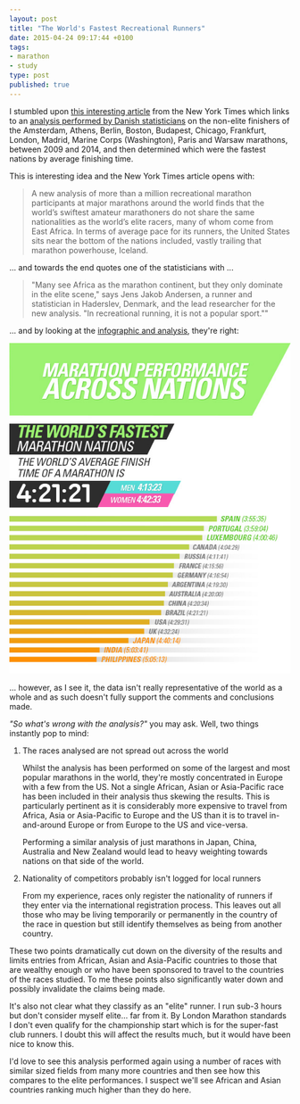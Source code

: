 ```yaml
---
layout: post
title: "The World's Fastest Recreational Runners"
date: 2015-04-24 09:17:44 +0100
tags:
- marathon
- study
type: post
published: true
---
```

I stumbled upon [this interesting article](http://well.blogs.nytimes.com/2015/04/22/the-worlds-fastest-everyday-runners/) from the New York Times which links to an [analysis performed by Danish statisticians](http://runrepeat.com/research-marathon-performance-across-nations) on the non-elite finishers of the Amsterdam, Athens, Berlin, Boston, Budapest, Chicago, Frankfurt, London, Madrid, Marine Corps (Washington), Paris and Warsaw marathons, between 2009 and 2014, and then determined which were the fastest nations by average finishing time.

This is interesting idea and the New York Times article opens with:

> A new analysis of more than a million recreational marathon participants at major marathons around the world finds that the world’s swiftest amateur marathoners do not share the same nationalities as the world’s elite racers, many of whom come from East Africa. In terms of average pace for its runners, the United States sits near the bottom of the nations included, vastly trailing that marathon powerhouse, Iceland.

... and towards the end quotes one of the statisticians with ...

> "Many see Africa as the marathon continent, but they only dominate in the elite scene," says Jens Jakob Andersen, a runner and statistician in Haderslev, Denmark, and the lead researcher for the new analysis. "In recreational running, it is not a popular sport.""

... and by looking at the [infographic and analysis](http://runrepeat.com/research-marathon-performance-across-nations), they're right:

<a href="http://runrepeat.com/research-marathon-performance-across-nations" target="_blank"><img src="/img/RunRepeat-Graphic.jpg" class="center" alt="Truncated infographic"></a>

... however, as I see it, the data isn't really representative of the world as a whole and as such doesn't fully support the comments and conclusions made.

*"So what's wrong with the analysis?"* you may ask. Well, two things instantly pop to mind:

1.  The races analysed are not spread out across the world

    Whilst the analysis has been performed on some of the largest and most popular marathons in the world, they're mostly concentrated in Europe with a few from the US. Not a single African, Asian or Asia-Pacific race has been included in their analysis thus skewing the results.  This is particularly pertinent as it is considerably more expensive to travel from Africa, Asia or Asia-Pacific to Europe and the US than it is to travel in-and-around Europe or from Europe to the US and vice-versa.

    Performing a similar analysis of just marathons in Japan, China, Australia and New Zealand would lead to heavy weighting towards nations on that side of the world.

2.  Nationality of competitors probably isn't logged for local runners

    From my experience, races only register the nationality of runners if they enter via the international registration process. This leaves out all those who may be living temporarily or permanently in the country of the race in question but still identify themselves as being from another country.

These two points dramatically cut down on the diversity of the results and limits entries from African, Asian and Asia-Pacific countries to those that are wealthy enough or who have been sponsored to travel to the countries of the races studied.  To me these points also significantly water down and possibly invalidate the claims being made.

It's also not clear what they classify as an "elite" runner. I run sub-3 hours but don't consider myself elite... far from it.  By London Marathon standards I don't even qualify for the championship start which is for the super-fast club runners.  I doubt this will affect the results much, but it would have been nice to know this.

I'd love to see this analysis performed again using a number of races with similar sized fields from many more countries and then see how this compares to the elite performances.  I suspect we'll see African and Asian countries ranking much higher than they do here.
